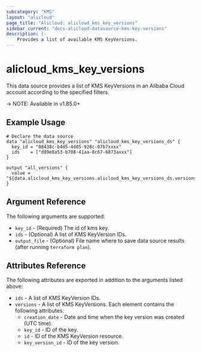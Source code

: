 ```yaml
---
subcategory: "KMS"
layout: "alicloud"
page_title: "Alicloud: alicloud_kms_key_versions"
sidebar_current: "docs-alicloud-datasource-kms-key-versions"
description: |-
    Provides a list of available KMS KeyVersions.
---
```


# alicloud\_kms\_key\_versions

This data source provides a list of KMS KeyVersions in an Alibaba Cloud account according to the specified filters.

-> NOTE: Available in v1.85.0+

## Example Usage

```
# Declare the data source
data "alicloud_kms_key_versions" "alicloud_kms_key_versions_ds" {
  key_id = "08438c-b4d5-4d05-928c-07b7xxxx"
  ids    = ["d89e8a53-b708-41aa-8c67-6873axxx"]
}

output "all_versions" {
  value = "${data.alicloud_kms_key_versions.alicloud_kms_key_versions_ds.versions}"
}
```

## Argument Reference

The following arguments are supported:

* `key_id` - (Required) The id of kms key.
* `ids` - (Optional) A list of KMS KeyVersion IDs.
* `output_file` - (Optional) File name where to save data source results (after running `terraform plan`).

## Attributes Reference

The following attributes are exported in addition to the arguments listed above:

* `ids` -  A list of KMS KeyVersion IDs.
* `versions` - A list of KMS KeyVersions. Each element contains the following attributes:
  * `creation_date` - Date and time when the key version was created (UTC time).
  * `key_id` - ID of the key.
  * `id` - ID of the KMS KeyVersion resource.
  * `key_version_id` - ID of the key version.

